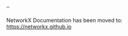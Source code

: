 '<meta http-equiv="refresh" content="0; URL=https://networkx.github.io/documentation/latest/./reference/algorithms/generated/networkx.algorithms.connectivity.kcomponents.k_components.html">'

NetworkX Documentation has been moved to:<br><a href="https://networkx.github.io">https://networkx.github.io</a>
